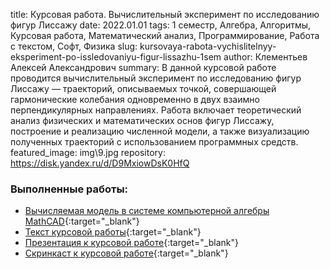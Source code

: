 title: Курсовая работа. Вычислительный эксперимент по исследованию фигур Лиссажу
date: 2022.01.01
tags: 1 семестр, Алгебра, Алгоритмы, Курсовая работа, Математический анализ, Программирование, Работа с текстом, Софт, Физика
slug: kursovaya-rabota-vychislitelnyy-eksperiment-po-issledovaniyu-figur-lissazhu-1sem
author: Клементьев Алексей Александрович
summary: В данной курсовой работе проводится вычислительный эксперимент по исследованию фигур Лиссажу — траекторий, описываемых точкой, совершающей гармонические колебания одновременно в двух взаимно перпендикулярных направлениях. Работа включает теоретический анализ физических и математических основ фигур Лиссажу, построение и реализацию численной модели, а также визуализацию полученных траекторий с использованием программных средств.
featured_image: img\9.jpg
repository: https://disk.yandex.ru/d/D9MxiowDsK0HfQ

### Выполненные работы:
- [Вычисляемая модель в системе компьютерной алгебры MathCAD](https://disk.yandex.ru/d/lZ-yp9whMSEYKQ){:target="_blank"}
- [Текст курсовой работы](https://disk.yandex.ru/i/18czclkfDWs-wA){:target="_blank"}
- [Презентация к курсовой работе](https://disk.yandex.ru/i/U9V9drgk1S9sWg){:target="_blank"}
- [Скринкаст к курсовой работе](https://disk.yandex.ru/d/QZjL_HnGGcsstw){:target="_blank"}

